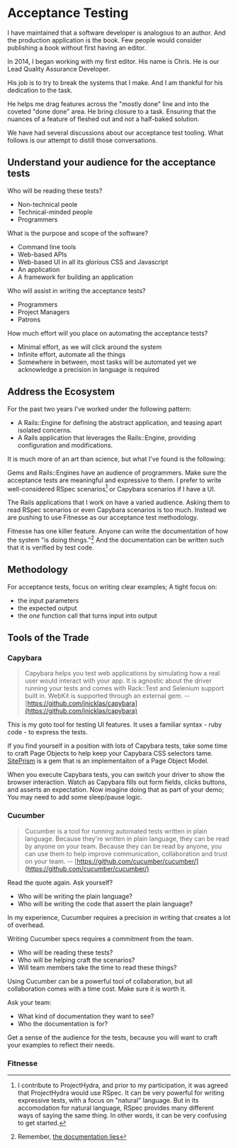 # Acceptance Testing

I have maintained that a software developer is analogous to an author.
And the production application is the book.
Few people would consider publishing a book without first having an editor.

In 2014, I began working with my first editor.
His name is Chris.
He is our Lead Quality Assurance Developer.

His job is to try to break the systems that I make.
And I am thankful for his dedication to the task.

He helps me drag features across the "mostly done" line and into the coveted "done done" area.
He bring closure to a task.
Ensuring that the nuances of a feature of fleshed out and not a half-baked solution.

We have had several discussions about our acceptance test tooling.
What follows is our attempt to distill those conversations.

## Understand your audience for the acceptance tests

Who will be reading these tests?

* Non-technical peole
* Technical-minded people
* Programmers

What is the purpose and scope of the software?

* Command line tools
* Web-based APIs
* Web-based UI in all its glorious CSS and Javascript
* An application
* A framework for building an application

Who will assist in writing the acceptance tests?

* Programmers
* Project Managers
* Patrons

How much effort will you place on automating the acceptance tests?

* Minimal effort, as we will click around the system
* Infinite effort, automate all the things
* Somewhere in between, most tasks will be automated yet we acknowledge a precision in language is required

## Address the Ecosystem

For the past two years I've worked under the following pattern:

* A Rails::Engine for defining the abstract application, and teasing apart isolated concerns.
* A Rails application that leverages the Rails::Engine, providing configuration and modifications.

It is much more of an art than science, but what I've found is the following:

Gems and Rails::Engines have an audience of programmers.
Make sure the acceptance tests are meaningful and expressive to them.
I prefer to write well-considered RSpec scenarios[^why_rspec] or Capybara scenarios if I have a UI.

The Rails applications that I work on have a varied audience.
Asking them to read RSpec scenarios or even Capybara scenarios is too much.
Instead we are pushing to use Fitnesse as our acceptance test methodology.

Fitnesse has one killer feature.
Anyone can write the documentation of how the system "is doing things."[^remember_the_documentation_lies]
And the documentation can be written such that it is verified by test code.

## Methodology

For acceptance tests, focus on writing clear examples; A tight focus on:

* the input parameters
* the expected output
* the _one_ function call that turns input into output

## Tools of the Trade

### Capybara

> Capybara helps you test web applications by simulating how a real user would interact with your app.
> It is agnostic about the driver running your tests and comes with Rack::Test and Selenium support built in.
> WebKit is supported through an external gem.
> -- [https://github.com/jnicklas/capybara](https://github.com/jnicklas/capybara)

This is my goto tool for testing UI features.
It uses a familiar syntax - ruby code - to express the tests.

If you find yourself in a position with lots of Capybara tests, take some time to craft Page Objects to help keep your Capybara CSS selectors tame. [SitePrism](https://github.com/natritmeyer/site_prism) is a gem that is an implementaiton of a Page Object Model.

When you execute Capybara tests, you can switch your driver to show the browser interaction.
Watch as Capybara fills out form fields, clicks buttons, and asserts an expectation.
Now imagine doing that as part of your demo; You may need to add some sleep/pause logic.

### Cucumber

> Cucumber is a tool for running automated tests written in plain language.
> Because they're written in plain language, they can be read by anyone on your team.
> Because they can be read by anyone, you can use them to help improve communication, collaboration and trust on your team.
> -- [https://github.com/cucumber/cucumber/](https://github.com/cucumber/cucumber/)

Read the quote again. Ask yourself?

* Who will be writing the plain language?
* Who will be writing the code that assert the plain language?

In my experience, Cucumber requires a precision in writing that creates a lot of overhead.

Writing Cucumber specs requires a commitment from the team.

* Who will be reading these tests?
* Who will be helping craft the scenarios?
* Will team members take the time to read these things?

Using Cucumber can be a powerful tool of collaboration, but all collaboration comes with a time cost.
Make sure it is worth it.

Ask your team:

* What kind of documentation they want to see?
* Who the documentation is for?

Get a sense of the audience for the tests, because you will want to craft your examples to reflect their needs.

### Fitnesse

[^why_rspec]: I contribute to ProjectHydra, and prior to my participation, it was agreed that ProjectHydra would use RSpec. It can be very powerful for writing expressive tests, with a focus on "natural" language. But in its accomodation for natural language, RSpec provides many different ways of saying the same thing. In other words, it can be very confusing to get started.

[^remember_the_documentation_lies]: Remember, [the documentation lies](/testing#sec-the_documentation_lies)